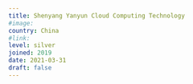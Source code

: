 ```yaml
---
title: Shenyang Yanyun Cloud Computing Technology
#image:
country: China
#link:
level: silver
joined: 2019
date: 2021-03-31
draft: false
---
```


